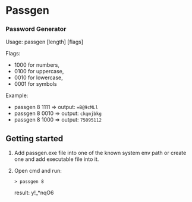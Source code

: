 # Passgen
### Password Generator
Usage: passgen [length] [flags]

Flags: 
- 1000 for numbers,
- 0100 for uppercase,             
- 0010 for lowercase,           
- 0001 for symbols

Example:
- passgen 8 1111  => output: `=B@9cMLl`            
- passgen 8 0010  => output: `ckqmjbkg`           
- passgen 8 1000  => output: `75095112`   


## Getting started
1. Add passgen.exe file into one of the known system env path or create one and add executable file into it.
2. Open cmd and run:
    ```
    > passgen 8
    ```
    
    result: y!_*nqO6